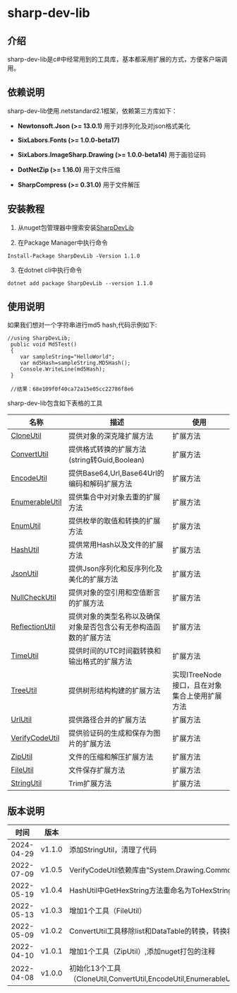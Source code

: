 ﻿
# sharp-dev-lib
## 介绍
sharp-dev-lib是c#中经常用到的工具库，基本都采用扩展的方式，方便客户端调用。

## 依赖说明
sharp-dev-lib使用.netstandard2.1框架，依赖第三方库如下：

* **Newtonsoft.Json (>= 13.0.1)**
    用于对序列化及对json格式美化

* **SixLabors.Fonts (>= 1.0.0-beta17)**
* **SixLabors.ImageSharp.Drawing (>= 1.0.0-beta14)**
    用于画验证码

* **DotNetZip (>= 1.16.0)**
    用于文件压缩

* **SharpCompress (>= 0.31.0)**
    用于文件解压

## 安装教程

1. 从nuget包管理器中搜索安装[SharpDevLib](https://www.nuget.org/packages/SharpDevLib)

2. 在Package Manager中执行命令
```
Install-Package SharpDevLib -Version 1.1.0
```

3. 在dotnet cli中执行命令

```
dotnet add package SharpDevLib --version 1.1.0
```

## 使用说明
如果我们想对一个字符串进行md5 hash,代码示例如下:
```
//using SharpDevLib;
 public void Md5Test()
 {
    var sampleString="HelloWorld";
    var md5Hash=sampleString.MD5Hash();
    Console.WriteLine(md5Hash);
 }

 //结果：68e109f0f40ca72a15e05cc22786f8e6
```
sharp-dev-lib包含如下表格的工具

| 名称 |描述  |使用  |
| --- | --- | --- |
| [CloneUtil](https://github.com/yibei333/sharp-dev-lib/blob/master/src/SharpDevLib/Utils/CloneUtil.cs) |提供对象的深克隆扩展方法  |扩展方法  |
| [ConvertUtil](https://github.com/yibei333/sharp-dev-lib/blob/master/src/SharpDevLib/Utils/ConvertUtil.cs) |提供格式转换的扩展方法(string转Guid,Boolean)  |扩展方法  |
| [EncodeUtil](https://github.com/yibei333/sharp-dev-lib/blob/master/src/SharpDevLib/Utils/EncodeUtil.cs) |提供Base64,Url,Base64Url的编码和解码扩展方法  |扩展方法  |
| [EnumerableUtil](https://github.com/yibei333/sharp-dev-lib/blob/master/src/SharpDevLib/Utils/EnumerableUtil.cs) |提供集合中对对象去重的扩展方法  |扩展方法  |
| [EnumUtil](https://github.com/yibei333/sharp-dev-lib/blob/master/src/SharpDevLib/Utils/EnumUtil.cs) |提供枚举的取值和转换的扩展方法  |扩展方法  |
| [HashUtil](https://github.com/yibei333/sharp-dev-lib/blob/master/src/SharpDevLib/Utils/HashUtil.cs) |提供常用Hash以及文件的扩展方法  |扩展方法  |
| [JsonUtil](https://github.com/yibei333/sharp-dev-lib/blob/master/src/SharpDevLib/Utils/JsonUtil.cs) |提供Json序列化和反序列化及美化的扩展方法  |扩展方法  |
| [NullCheckUtil](https://github.com/yibei333/sharp-dev-lib/blob/master/src/SharpDevLib/Utils/NullCheckUtil.cs) |提供对象的空引用和空值断言的扩展方法  |扩展方法  |
| [ReflectionUtil](https://github.com/yibei333/sharp-dev-lib/blob/master/src/SharpDevLib/Utils/ReflectionUtil.cs) |提供对象的类型名称以及确保对象是否包含公有无参构造函数的扩展方法  |扩展方法  |
| [TimeUtil](https://github.com/yibei333/sharp-dev-lib/blob/master/src/SharpDevLib/Utils/TimeUtil.cs) |提供时间的UTC时间戳转换和输出格式的扩展方法  |扩展方法  |
| [TreeUtil](https://github.com/yibei333/sharp-dev-lib/blob/master/src/SharpDevLib/Utils/TreeUtil.cs) |提供树形结构构建的扩展方法  |实现ITreeNode接口，且在对象集合上使用扩展方法  |
| [UrlUtil](https://github.com/yibei333/sharp-dev-lib/blob/master/src/SharpDevLib/Utils/UrlUtil.cs) |提供路径合并的扩展方法  |扩展方法  |
| [VerifyCodeUtil](https://github.com/yibei333/sharp-dev-lib/blob/master/src/SharpDevLib/Utils/VerifyCodeUtil.cs) |提供验证码的生成和保存为图片的扩展方法  |扩展方法  |
| [ZipUtil](https://github.com/yibei333/sharp-dev-lib/blob/master/src/SharpDevLib/Utils/ZipUtil.cs) |文件的压缩和解压扩展方法  |扩展方法  |
| [FileUtil](https://github.com/yibei333/sharp-dev-lib/blob/master/src/SharpDevLib/Utils/FileUtil.cs) |文件保存扩展方法  |扩展方法  |
| [StringUtil](https://github.com/yibei333/sharp-dev-lib/blob/master/src/SharpDevLib/Utils/StringUtil.cs) |Trim扩展方法  |扩展方法  |

## 版本说明
| 时间 |版本  |描述  |
| --- | --- | --- |
| 2024-04-29 |v1.1.0 |添加StringUtil，清理了代码  |
| 2022-07-09 |v1.0.5 |VerifyCodeUtil依赖库由"System.Drawing.Common"变更为"SixLabors.ImageSharp"  |
| 2022-05-19 |v1.0.4 |HashUtil中GetHexString方法重命名为ToHexString，增加FromHexString方法  |
| 2022-05-13 |v1.0.3 |增加1个工具（FileUtil）  |
| 2022-05-09 |v1.0.2 |ConvertUtil工具移除list和DataTable的转换，转换将在SharpDevLib.Standard包中体现  |
| 2022-04-10 |v1.0.1 |增加1个工具（ZipUtil）,添加nuget打包的注释  |
| 2022-04-08 |v1.0.0 |初始化13个工具（CloneUtil,ConvertUtil,EncodeUtil,EnumerableUtil,EnumUtil,HashUtil,JsonUtil,NullCheckUtil,ReflectionUtil,TimeUtil,TreeUtil,UrlUtil,VerifyCodeUtil）  |